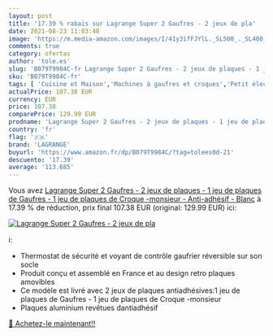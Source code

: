 ```yaml
---
layout: post
title: '17.39 % rabais sur Lagrange Super 2 Gaufres - 2 jeux de pla'
date: 2021-08-23 11:03:48
image: 'https://m.media-amazon.com/images/I/41y3ifFJYlL._SL500_._SL400_.jpg'
comments: true
category: ofertas
author: 'tole.es'
slug: 'B079T9984C-fr Lagrange Super 2 Gaufres - 2 jeux de plaques - 1 jeu de...'
sku: 'B079T9984C-fr'
tags: [ 'Cuisine et Maison','Machines à gaufres et croques','Petit électroménager','lagrange', ]
actualPrice: 107.38 EUR
currency: EUR
price: 107.38
comparePrice: 129.99 EUR
prodname: 'Lagrange Super 2 Gaufres - 2 jeux de plaques - 1 jeu de plaques de Gaufres - 1 jeu de plaques de Croque -monsieur - Anti-adhésif - Blanc'
country: 'fr'
flag: '🇫🇷'
brand: 'LAGRANGE'
buyurl: 'https://www.amazon.fr/dp/B079T9984C/?tag=tolees0d-21'
descuento: '17.39'
average: '113.685'
---
```


Vous avez [Lagrange Super 2 Gaufres - 2 jeux de plaques - 1 jeu de plaques de Gaufres - 1 jeu de plaques de Croque -monsieur - Anti-adhésif - Blanc](https://www.amazon.fr/dp/B079T9984C/?tag=tolees0d-21)  à  17.39 % de réduction, prix final  107.38 EUR (original: 129.99 EUR) ici:

[![Lagrange Super 2 Gaufres - 2 jeux de pla](https://m.media-amazon.com/images/I/41y3ifFJYlL._SL500_._SL400_.jpg)](https://www.amazon.fr/dp/B079T9984C/?tag=tolees0d-21)

ℹ️:

- Thermostat de sécurité et voyant de contrôle gaufrier réversible sur son socle
- Produit conçu et assemblé en France et au design retro plaques amovibles
- Ce modèle est livré avec 2 jeux de plaques antiadhésives:1 jeu de plaques de Gaufres - 1 jeu de plaques de Croque -monsieur
- Plaques aluminium revêtues dantiadhésif

[🛒 Achetez-le maintenant!!](https://www.amazon.fr/dp/B079T9984C/?tag=tolees0d-21)
